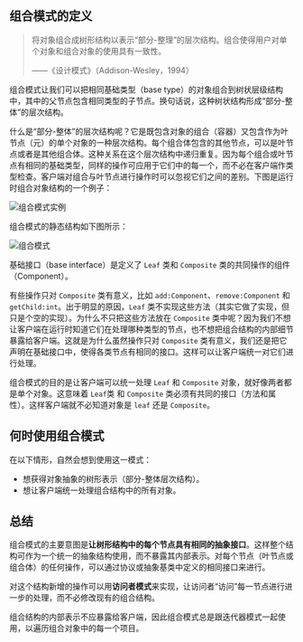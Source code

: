 ## 组合模式的定义

> 将对象组合成树形结构以表示“部分-整理”的层次结构。组合使得用户对单个对象和组合对象的使用具有一致性。
>
> ——《设计模式》（Addison-Wesley，1994）

组合模式让我们可以把相同基础类型（base type）的对象组合到树状层级结构中，其中的父节点包含相同类型的子节点。换句话说，这种树状结构形成“部分-整体”的层次结构。

什么是“部分-整体”的层次结构呢？它是既包含对象的组合（容器）又包含作为叶节点（元）的单个对象的一种层次结构。每个组合体包含的其他节点，可以是叶节点或者是其他组合体。这种关系在这个层次结构中递归重复。因为每个组合或叶节点有相同的基础类型，同样的操作可应用于它们中的每一个，而不必在客户端作类型检查。客户端对组合与叶节点进行操作时可以忽视它们之间的差别。下图是运行时组合对象结构的一个例子：

![组合模式实例](https://blog-andy0570-1256077835.cos.ap-shanghai.myqcloud.com/site_Images/065117.png)

组合模式的静态结构如下图所示：

![组合模式](https://blog-andy0570-1256077835.cos.ap-shanghai.myqcloud.com/site_Images/063716.png)

基础接口（base interface）是定义了 `Leaf` 类和 `Composite` 类的共同操作的组件（Component）。

有些操作只对 `Composite` 类有意义，比如 `add:Component`、`remove:Component` 和 `getChild:int`。出于明显的原因，`Leaf` 类不实现这些方法（其实它做了实现，但只是个空的实现）。为什么不只把这些方法放在 `Composite` 类中呢？因为我们不想让客户端在运行时知道它们在处理哪种类型的节点，也不想把组合结构的内部细节暴露给客户端。这就是为什么虽然操作只对 `Composite` 类有意义，我们还是把它声明在基础接口中，使得各类节点有相同的接口。这样可以让客户端统一对它们进行处理。

组合模式的目的是让客户端可以统一处理 `Leaf` 和 `Composite` 对象，就好像两者都是单个对象。这意味着 `Leaf`类 和 `Composite` 类必须有共同的接口（方法和属性）。这样客户端就不必知道对象是 `leaf` 还是 `Composite`。



## 何时使用组合模式

在以下情形，自然会想到使用这一模式：

* 想获得对象抽象的树形表示（部分-整体层次结构）。
* 想让客户端统一处理组合结构中的所有对象。



## 总结

组合模式的主要意图是**让树形结构中的每个节点具有相同的抽象接口**。这样整个结构可作为一个统一的抽象结构使用，而不暴露其内部表示。对每个节点（叶节点或组合体）的任何操作，可以通过协议或抽象基类中定义的相同接口来进行。

对这个结构新增的操作可以用**访问者模式**来实现，让访问者“访问”每一节点进行进一步的处理，而不必修改现有的组合结构。

组合结构的内部表示不应暴露给客户端，因此组合模式总是跟迭代器模式一起使用，以遍历组合对象中的每一个项目。





































